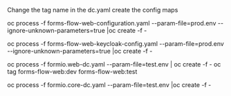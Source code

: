 Change the tag name in the dc.yaml
create the config maps

oc process -f forms-flow-web-configuration.yaml --param-file=prod.env --ignore-unknown-parameters=true |oc create -f -

oc process -f forms-flow-web-keycloak-config.yaml --param-file=prod.env --ignore-unknown-parameters=true |oc create -f -







oc process -f formio.web-dc.yaml --param-file=test.env | oc create -f -
oc tag forms-flow-web:dev forms-flow-web:test


oc process -f formio.core-dc.yaml --param-file=test.env |oc create -f -

